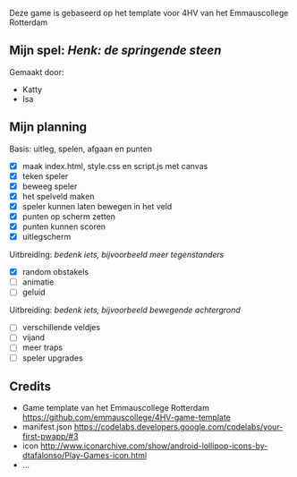 Deze game is gebaseerd op het template voor 4HV van het Emmauscollege Rotterdam

## Mijn spel: *Henk: de springende steen*
Gemaakt door:
- Katty
- Isa

## Mijn planning

Basis: uitleg, spelen, afgaan en punten
- [x] maak index.html, style.css en script.js met canvas
- [x] teken speler
- [x] beweeg speler
- [x] het spelveld maken
- [x] speler kunnen laten bewegen in het veld
- [X] punten op scherm zetten
- [X] punten kunnen scoren
- [X] uitlegscherm

Uitbreiding: *bedenk iets, bijvoorbeeld meer tegenstanders*
- [x] random obstakels
- [ ] animatie
- [ ] geluid

Uitbreiding: *bedenk iets, bijvoorbeeld bewegende achtergrond*
- [ ] verschillende veldjes
- [ ] vijand
- [ ] meer traps
- [ ] speler upgrades

## Credits
- Game template van het Emmauscollege Rotterdam https://github.com/emmauscollege/4HV-game-template
- manifest.json https://codelabs.developers.google.com/codelabs/your-first-pwapp/#3
- icon http://www.iconarchive.com/show/android-lollipop-icons-by-dtafalonso/Play-Games-icon.html
- ...
